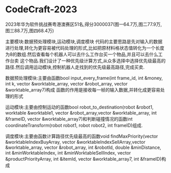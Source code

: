 # CodeCraft-2023
2023年华为软件挑战赛粤港澳赛区51名,得分3000037(图一64.7万,图二77.9万,图三88.7万,图四68.4万)

主要模块:数据预处理模块,运动模块,调度模块
代码的主要思路是先对输入的数据进行处理,转化为更容易被代码处理的形式,比如把原材料格状态值转化为一个长度为8的数组.然后查看每个机器人可以去什么工作台买一个物品,并且可以去什么工作台卖
这个物品.我们设计了一种优先级计算方式,从众多选择中选择优先级最高的路径.然后调用运动模块,控制机器人走找到的优先级最高路径,完成买卖.

数据预处理模块:主要由函数bool input_every_frame(int frame_id, int &money, int k, vector<worktable> &worktable_array, vector<robot> &robot_array, vector<worktable> &worktable_array7)构成
函数的作用是接收每一帧的输入数据,并转化成更容易处理的形式

运动模块:主要由控制运动的函数bool robot_to_destination(robot &robot1, worktable &worktable1, vector<robot> &robot_array,vector<worktable> 
&worktable_array, int &frameID, vector<worktable> &worktable_array7)和判断碰撞情况的函数int coordinateTransform(robot robot1, robot robot2, int frameID)组成.

调度模块:主要由函数计算路径优先级最高的函数void findMaxPriority(vector<int> &worktableIndexBuyArray, vector<int> &worktableIndexSellArray,vector<worktable> &worktable_array, vector<robot> &robot_array,
  int &robotId, double &minDistance, int &minWorktableIndex,
                int &minWorktableSellIndex, vector<productPriority> &productPriorityArray, int &itemId,
                vector<worktable> &worktable_array7, int &frameID)构成
